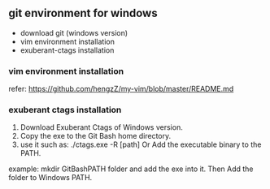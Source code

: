 ## git environment for windows ##

* download git (windows version)
* vim environment installation
* exuberant-ctags installation


### vim environment installation ###
refer: https://github.com/hengzZ/my-vim/blob/master/README.md


### exuberant ctags installation ###

1. Download Exuberant Ctags of Windows version.
1. Copy the exe to the Git Bash home directory.
1. use it such as: ./ctags.exe -R [path] Or Add the executable binary to the PATH.

example:
    mkdir GitBashPATH folder and add the exe into it. Then Add the folder to Windows PATH.

